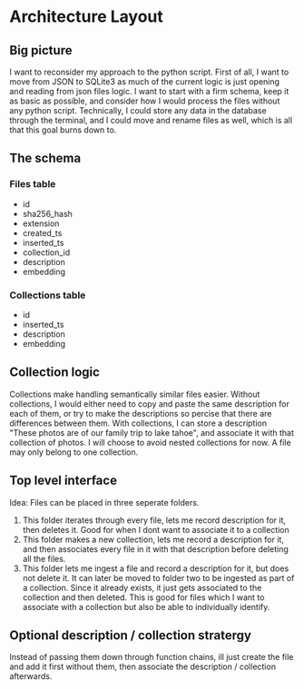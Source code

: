 # Architecture Layout

## Big picture
I want to reconsider my approach to the python script. First of all, I want to move from JSON to SQLite3 as much of the current logic is just opening and reading from json files logic. I want to start with a firm schema, keep it as basic as possible, and consider how I would process the files without any python script. Technically, I could store any data in the database through the terminal, and I could move and rename files as well, which is all that this goal burns down to. 

## The schema

### Files table
- id
- sha256_hash
- extension
- created_ts
- inserted_ts
- collection_id
- description
- embedding

### Collections table
- id
- inserted_ts
- description
- embedding


## Collection logic
Collections make handling semantically similar files easier. Without collections, I would either need to copy and paste the same description for each of them, or try to make the descriptions so percise that there are differences between them. With collections, I can store a description "These photos are of our family trip to lake tahoe", and associate it with that collection of photos. I will choose to avoid nested collections for now. A file may only belong to one collection.

## Top level interface
Idea: Files can be placed in three seperate folders. 

1. This folder iterates through every file, lets me record description for it, then deletes it. Good for when I dont want to associate it to a collection
2. This folder makes a new collection, lets me record a description for it, and then associates every file in it with that description before deleting all the files.
3. This folder lets me ingest a file and record a description for it, but does not delete it. It can later be moved to folder two to be ingested as part of a collection. Since it already exists, it just gets associated to the collection and then deleted. This is good for files which I want to associate with a collection but also be able to individually identify. 

## Optional description / collection stratergy
Instead of passing them down through function chains, ill just create the file and add it first without them, then associate the description / collection afterwards.